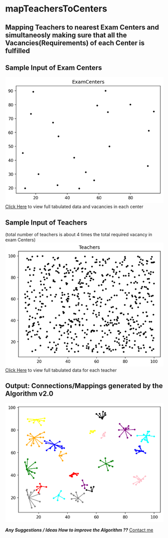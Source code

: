 # mapTeachersToCenters
Mapping Teachers to nearest Exam Centers and simultaneosly making sure that all the Vacancies(Requirements) of each Center is fulfilled
---

## Sample Input of Exam Centers
![Exam Centers](results/ExamCenters.png)
[Click Here](https://github.com/aahnik/mapTeachersToCenters/blob/master/results/ExamCenters.txt) to view full tabulated data and vacancies in each center 


## Sample Input of Teachers 
(total number of teachers is about 4 times the total required vacancy in exam Centers)
![Teachers](results/Teachers.png)
[Click Here](https://github.com/aahnik/mapTeachersToCenters/blob/master/results/Teachers.txt) to view full tabulated data for each teacher


## Output: Connections/Mappings generated by the Algorithm v2.0
![Connections](results/connections.png)


_**Any Suggestions / Ideas How to improve the Algorithm ??**_
[Contact me](https://t.me/AahniKDaw)
